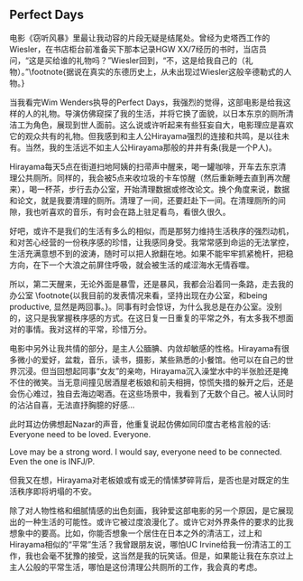 ## Perfect Days
电影《窃听风暴》里最让我动容的片段无疑是结尾处。曾经为史塔西工作的Wiesler，在书店柜台前准备买下那本记录HGW XX/7经历的书时，当店员问，“这是买给谁的礼物吗？”Wiesler回到，“不，这是给我自己的（礼物）。”\footnote{据说在真实的东德历史上，从未出现过Wiesler这般辛德勒式的人物。}

当我看完Wim Wenders执导的Perfect Days，我强烈的觉得，这部电影是给我这样的人的礼物。导演仿佛窥探了我的生活，并将它换了面貌，以日本东京的厕所清洁工为角色，展现到世人面前。这么说或许听起来有些狂妄自大，电影理应是喜欢它的观众共有的礼物。但我感到和主人公Hirayama强烈的连接和共鸣，是以往未有。当然，我的生活远不如主人公Hirayama那般的井井有条(我是一个P人)。

Hirayama每天5点在街道扫地阿姨的扫帚声中醒来，喝一罐咖啡，开车去东京清理公共厕所。同样的，我会被5点来收垃圾的卡车惊醒（然后重新睡去直到再次醒来），喝一杯茶，步行去办公室，开始清理数据或修改论文。换个角度来说，数据和论文，就是我要清理的厕所。清理了一间，还要赶赴下一间。在清理厕所的间隙，我也听喜欢的音乐，有时会在路上驻足看鸟，看很久很久。

好吧，或许不是我们的生活有多么的相似，而是那努力维持生活秩序的强烈动机，和对苦心经营的一份秩序感的珍惜，让我感同身受。我常常感到命运的无法掌控，生活充满意想不到的波涛，随时可以把人掀翻在地。如果不能牢牢抓紧桅杆，把稳方向，在下一个大浪之前屏住呼吸，就会被生活的咸涩海水无情吞噬。

所以，第二天醒来，无论外面是暴雪，还是暴风，我都会沿着同一条路，走去我的办公室 \footnote{以我目前的发表情况来看，坚持出现在办公室，和being productive, 显然是两回事。}。同事有时会惊讶，为什么我总是在办公室。没别的，这只是我掌握秩序感的方式。在这日复一日重复的平常之外，有太多我不想面对的事情。我对这样的平常，珍惜万分。

电影中另外让我共情的部分，是主人公腼腆、内敛却敏感的性格。Hirayama有很多微小的爱好，盆栽，音乐，读书，摄影，某些熟悉的小餐馆。他可以在自己的世界沉浸。但当回想起同事“女友”的亲吻，Hirayama沉入澡堂水中的半张脸还是掩不住的微笑。当无意间撞见居酒屋老板娘和前夫相拥，惊慌失措的躲开之后，还是会伤心难过，独自去海边喝酒。在这些场景中，我看到了无数个自己。被人认同时的沾沾自喜，无法直抒胸臆的好感...

此时耳边仿佛想起Nazar的声音，他重复说起仿佛如同印度古老格言般的话: Everyone need to be loved. Everyone. 

Love may be a strong word. I would say, everyone need to be connected. Even the one is INFJ/P. 

但我又在想，Hirayama对老板娘或有或无的情愫梦碎背后，是否也是对既定的生活秩序即将坍塌的不安。

除了对人物性格和细腻情感的出色刻画，我钟爱这部电影的另一个原因，是它展现出的一种生活的可能性。或许它被过度浪漫化了。或许它对外界条件的要求的比我想象中的要高。比如，你能否想象一个居住在日本之外的清洁工，过上和Hirayama相似的“平常”生活？我曾跟朋友说，哪怕UC Irvine给我一份清洁工的工作，我也会毫不犹豫的接受，这当然是我的玩笑话。但是，如果能让我在东京过上主人公般的平常生活，哪怕是这份清理公共厕所的工作，我会真的考虑。

